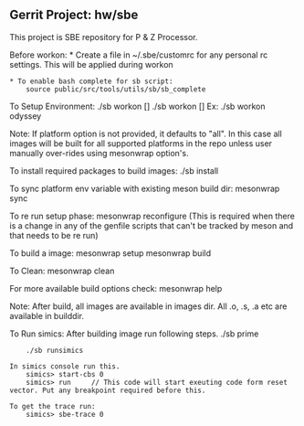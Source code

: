 Gerrit Project: hw/sbe
--------------------------
This project is SBE repository for P & Z Processor.

Before workon:
    * Create a file in ~/.sbe/customrc for any personal rc settings. This will be applied during workon

    * To enable bash complete for sb script:
        source public/src/tools/utils/sb/sb_complete

To Setup Environment:
    ./sb workon [<platform>]
    ./sb workon [<p11 metis p11_dft metis_dft odyssey all>]
    Ex: ./sb workon odyssey

Note: If platform option is not provided, it defaults to "all".
      In this case all images will be built for all supported platforms in the
      repo unless user manually over-rides using mesonwrap option's.

To install required packages to build images:
    ./sb install

To sync platform env variable with existing meson build dir:
    mesonwrap sync

To re run setup phase:
    mesonwrap reconfigure
(This is required when there is a change in any of the genfile scripts that can't be tracked by meson and that needs to be re run)

To build a image:
    mesonwrap setup
    mesonwrap build

To Clean:
    mesonwrap clean

For more available build options check:
    mesonwrap help

Note: After build, all images are available in images dir.
      All .o, .s, .a etc are available in builddir.

To Run simics:
    After building image run following steps.
        ./sb prime

        ./sb runsimics

    In simics console run this.
        simics> start-cbs 0
        simics> run     // This code will start exeuting code form reset vector. Put any breakpoint required before this.

    To get the trace run:
        simics> sbe-trace 0